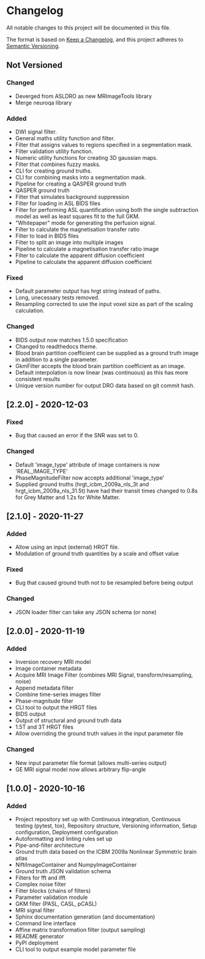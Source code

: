 # Changelog

All notable changes to this project will be documented in this file.

The format is based on [Keep a Changelog](https://keepachangelog.com/en/1.0.0/),
and this project adheres to [Semantic Versioning](https://semver.org/spec/v2.0.0.html).

## Not Versioned

### Changed

- Deverged from ASLDRO as new MRImageTools library
- Merge neuroqa library

### Added

- DWI signal filter.
- General maths utility function and filter.
- Filter that assigns values to regions specified in a segmentation mask.
- Filter validation utility function.
- Numeric utility functions for creating 3D gaussian maps.
- Filter that combines fuzzy masks.
- CLI for creating ground truths.
- CLI for combining masks into a segmentation mask.
- Pipeline for creating a QASPER ground truth
- QASPER ground truth
- Filter that simulates background suppression
- Filter for loading in ASL BIDS files
- Filter for performing ASL quantification using both the single subtraction
  model as well as least squares fit to the full GKM.
- "Whitepaper" mode for generating the perfusion signal.
- Filter to calculate the magnetisation transfer ratio
- Filter to load in BIDS files
- Filter to split an image into multiple images
- Pipeline to calculate a magnetisation transfer ratio image
- Filter to calculate the apparent diffusion coefficient
- Pipeline to calculate the apparent diffusion coefficient

### Fixed

- Default parameter output has hrgt string instead of paths.
- Long, unecessary tests removed.
- Resampling corrected to use the input voxel size as part of the
  scaling calculation.

### Changed

- BIDS output now matches 1.5.0 specification
- Changed to readthedocs theme.
- Blood brain partition coefficient can be supplied as a ground truth
  image in addition to a single parameter.
- GkmFilter accepts the blood brain partition coefficient as an image.
- Default interpolation is now linear (was continuous) as this has more
  consistent results
- Unique version number for output DRO data based on git commit hash.

## [2.2.0] - 2020-12-03

### Fixed

- Bug that caused an error if the SNR was set to 0.

### Changed

- Default 'image_type' attribute of image containers is now 'REAL_IMAGE_TYPE'
- PhaseMagnitudeFilter now accepts additional 'image_type'
- Supplied ground truths (hrgt_icbm_2009a_nls_3t and hrgt_icbm_2009a_nls_31.5t)
  have had their transit times changed to 0.8s for Grey Matter and 1.2s for
  White Matter.

## [2.1.0] - 2020-11-27

### Added

- Allow using an input (external) HRGT file.
- Modulation of ground truth quantities by a scale and offset value

### Fixed

- Bug that caused ground truth not to be resampled before being output

### Changed

- JSON loader filter can take any JSON schema (or none)

## [2.0.0] - 2020-11-19

### Added

- Inversion recovery MRI model
- Image container metadata
- Acquire MRI Image Filter (combines MRI Signal, transform/resampling, noise)
- Append metadata filter
- Combine time-series images filter
- Phase-magnitude filter
- CLI tool to output the HRGT files
- BIDS output
- Output of structural and ground truth data
- 1.5T and 3T HRGT files
- Allow overriding the ground truth values in the input parameter file

### Changed

- New input parameter file format (allows multi-series output)
- GE MRI signal model now allows arbitrary flip-angle

## [1.0.0] - 2020-10-16

### Added

- Project repository set up with Continuous integration,
  Continuous testing (pytest, tox), Repository structure,
  Versioning information, Setup configuration,
  Deployment configuration
- Autoformatting and linting rules set up
- Pipe-and-filter architecture
- Ground truth data based on the ICBM 2009a Nonlinear Symmetric brain atlas
- NiftiImageContainer and NumpyImageContainer
- Ground truth JSON validation schema
- Filters for fft and ifft
- Complex noise filter
- Filter blocks (chains of filters)
- Parameter validation module
- GKM filter (PASL, CASL, pCASL)
- MRI signal filter
- Sphinx documentation generation (and documentation)
- Command line interface
- Affine matrix transformation filter (output sampling)
- README generator
- PyPI deployment
- CLI tool to output example model parameter file
